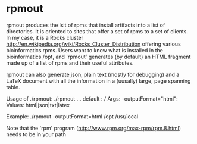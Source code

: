 rpmout
======

rpmout produces the lsit of rpms that install artifacts into a list of directories. It is oriented to sites that offer a set of rpms to a set of clients.
In my case, it is a Rocks cluster http://en.wikipedia.org/wiki/Rocks_Cluster_Distribution offering various bioinformatics rpms.
Users want to know what is installed in the bioinformatics /opt, and 'rpmout' generates (by default) an HTML fragment made up of a list of rpms and their useful attributes.

rpmout can also generate json, plain text (mostly for debugging) and a LaTeX document with all the information in a (uusally) large, page spanning table.

Usage of ./rpmout:
	 ./rpmout <args> <rootDir0>...<rootDirN>
	 default <rootDir>: /
Args:
  -outputFormat="html": Values: html|json|txt|latex

Example:  ./rpmout -outputFormat=html /opt /usr/local

Note that the 'rpm' program (http://www.rpm.org/max-rpm/rpm.8.html) needs to be in your path
